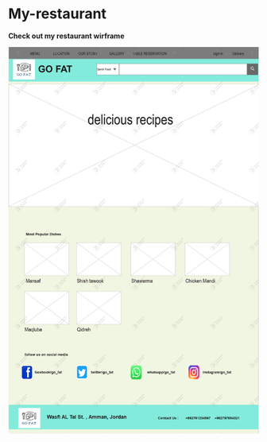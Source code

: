 # My-restaurant
**Check out my restaurant wirframe**

![wireframe](images/restaurant_wireframe.png)
